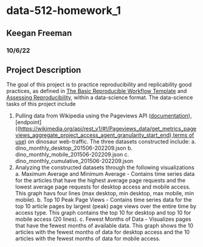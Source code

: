 # data-512-homework_1
## Keegan Freeman
### 10/6/22

## Project Description

The goal of this project is to practice reproducibility and replicability good practices, as defined in [The Basic Reproducible Workflow Template]([https://link-url-here.org](http://www.practicereproducibleresearch.org/core-chapters/3-basic.html)) and [Assessing Reproducibility]([https://link-url-here.org](http://www.practicereproducibleresearch.org/core-chapters/2-assessment.html)), within a data-science format. The data-science tasks of this project include

  1. Pulling data from Wikipedia using the Pageviews API ([documentation](https://wikitech.wikimedia.org/wiki/Analytics/AQS/Pageviews)), [endpoint]((https://wikimedia.org/api/rest_v1/#!/Pageviews_data/get_metrics_pageviews_aggregate_project_access_agent_granularity_start_end),[terms of use](https://www.mediawiki.org/wiki/REST_API#Terms_and_conditions)) on dinosaur web-traffic. The three datasets constructed include:
      a. dino_monthly_desktop_201506-202209.json
      b. dino_monthly_mobile_201506-202209.json
      c. dino_monthly_cumulative_201506-202209.json
  2. Analyzing the constructed datasets through the following visualizations
      a. Maximum Average and Minimum Average
          - Contains time series data for the articles that have the highest average page requests and the lowest average page requests for desktop access and mobile access. This graph havs four lines (max desktop, min desktop, max mobile, min mobile).
      b. Top 10 Peak Page Views
          - Contains time series data for the top 10 article pages by largest (peak) page views over the entire time by access type. This graph contains the top 10 for desktop and top 10 for mobile access (20 lines).
      c. Fewest Months of Data
          - Visualizes pages that have the fewest months of available data. This graph shows the 10 articles with the fewest months of data for desktop access and the 10 articles with the fewest months of data for mobile access.
